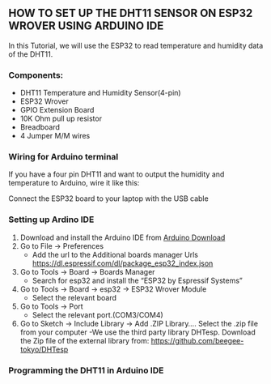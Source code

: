 ## HOW TO SET UP THE DHT11 SENSOR ON ESP32 WROVER USING ARDUINO IDE

In this Tutorial, we will use the ESP32 to read temperature and humidity data of the DHT11.

### Components:

- DHT11 Temperature and Humidity Sensor(4-pin)
- ESP32 Wrover
- GPIO Extension Board
- 10K Ohm pull up resistor
- Breadboard
- 4 Jumper M/M wires

### Wiring for Arduino terminal
If you have a four pin DHT11 and want to output the humidity and temperature to Arduino, wire it like this:



Connect the ESP32 board to your laptop with the USB cable

### Setting up Ardino IDE

1. Download and install the Arduino IDE from [Arduino Download](https://www.arduino.cc/en/software)
2. Go to File -> Preferences 
    - Add the url to the Additional boards manager Urls https://dl.espressif.com/dl/package_esp32_index.json
3. Go to Tools -> Board -> Boards Manager
    - Search for esp32 and install the “ESP32 by Espressif Systems”
4. Go to Tools -> Board -> esp32 -> ESP32 Wrover Module
    - Select the relevant board
5. Go to Tools -> Port
    - Select the relevant port.(COM3/COM4)
6. Go to Sketch -> Include Library -> Add .ZIP Library…. Select the .zip file from your computer
    -We use the third party library DHTesp. Download the Zip file of the external library from: https://github.com/beegee-tokyo/DHTesp

### Programming the DHT11 in Arduino IDE


